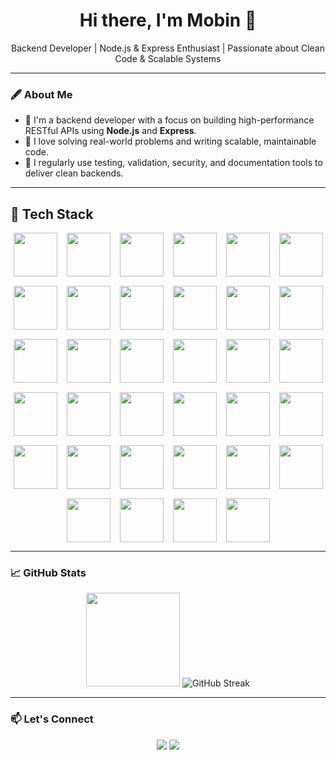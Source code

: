 <h1 align="center">Hi there, I'm Mobin 👋</h1>

<p align="center">
  Backend Developer | Node.js & Express Enthusiast | Passionate about Clean Code & Scalable Systems
</p>

---

### 🖋 About Me

- 🚀 I'm a backend developer with a focus on building high-performance RESTful APIs using **Node.js** and **Express**.
- 🎯 I love solving real-world problems and writing scalable, maintainable code.
- 🧰 I regularly use testing, validation, security, and documentation tools to deliver clean backends.

---
## 🧠 Tech Stack

<div align="center" style="display: flex; flex-wrap: wrap; gap: 15px; justify-content: center; align-items: center;">

  <!-- Skillicons -->
  <img src="https://skillicons.dev/icons?i=javascript" height="70" />
  <img src="https://skillicons.dev/icons?i=typescript" height="70" />
  <img src="https://skillicons.dev/icons?i=nodejs" height="70" />
  <img src="https://skillicons.dev/icons?i=express" height="70" />
  <img src="https://skillicons.dev/icons?i=nestjs" height="70" />
  <img src="https://skillicons.dev/icons?i=mongodb" height="70" />
  <img src="https://skillicons.dev/icons?i=postgres" height="70" />
  <img src="https://skillicons.dev/icons?i=mysql" height="70" />
  <img src="https://skillicons.dev/icons?i=git" height="70" />
  <img src="https://skillicons.dev/icons?i=npm" height="70" />
  <img src="https://skillicons.dev/icons?i=docker" height="70" />
  <img src="https://skillicons.dev/icons?i=postman" height="70" />
  <img src="https://skillicons.dev/icons?i=redis" height="70" />
  <img src="https://skillicons.dev/icons?i=nginx" height="70" />
  <img src="https://skillicons.dev/icons?i=prisma" height="70" />
  <img src="https://skillicons.dev/icons?i=jest" height="70" />
  <img src="https://skillicons.dev/icons?i=graphql" height="70" />
  <img src="https://skillicons.dev/icons?i=linux" height="70" />
  <img src="https://skillicons.dev/icons?i=githubactions" height="70" />
  <img src="https://skillicons.dev/icons?i=vitest" height="70" />
  <img src="https://skillicons.dev/icons?i=figma" height="70" />
  <img src="https://skillicons.dev/icons?i=kafka" height="70" />
  <!--img src="https://skillicons.dev/icons?i=nextjs" height="70" /-->
  <img src="https://skillicons.dev/icons?i=pug" height="70" />
  <!-- Shields.io badges -->
  <img src="https://img.shields.io/badge/JWT-000000?style=for-the-badge&logo=jsonwebtokens&logoColor=white" height="70" />
  <img src="https://img.shields.io/badge/Helmet.js-223344?style=for-the-badge" height="70" />
  <img src="https://img.shields.io/badge/CORS-000000?style=for-the-badge" height="70" />
  <img src="https://img.shields.io/badge/PM2-2B037A?style=for-the-badge" height="70" />
  <img src="https://img.shields.io/badge/NewRelic-008C99?style=for-the-badge" height="70" />
  <img src="https://img.shields.io/badge/Sentry-362D59?style=for-the-badge&logo=sentry&logoColor=white" height="70" />
  <img src="https://img.shields.io/badge/Swagger-85EA2D?style=for-the-badge&logo=swagger&logoColor=black" height="70" />
  <img src="https://img.shields.io/badge/Apollo-311C87?style=for-the-badge&logo=apollographql&logoColor=white" height="70" />
  <img src="https://img.shields.io/badge/RabbitMQ-FF6600?style=for-the-badge&logo=rabbitmq&logoColor=white" height="70" />
  <img src="https://img.shields.io/badge/Supertest-0A0A0A?style=for-the-badge" height="70" />
  <img src="https://img.shields.io/badge/Sinon-DF674D?style=for-the-badge" height="70" />

</div>

---

### 📈 GitHub Stats

<p align="center">
  <img src="https://github-readme-stats.vercel.app/api?username=lilmobin&show_icons=true&theme=tokyonight" height="150"/>
 <img src="https://github-readme-streak-stats.herokuapp.com?user=lilmobin&theme=tokyonight" alt="GitHub Streak" />
</p>

---

### 📫 Let's Connect

<p align="center">
  <a href="mailto:mobinsd82@gmail.com"><img src="https://img.shields.io/badge/Email-D14836?style=for-the-badge&logo=gmail&logoColor=white"/></a>
  <a href="https://t.me/lilmobin"><img src="https://img.shields.io/badge/Telegram-2CA5E0?style=for-the-badge&logo=telegram&logoColor=white"/></a>
</p>
